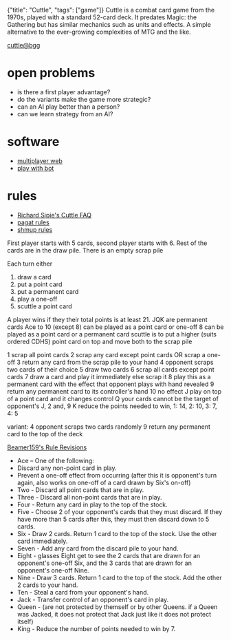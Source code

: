 {"title": "Cuttle", "tags": ["game"]}
Cuttle is a combat card game from the 1970s, played with a standard 52-card
deck. It predates Magic: the Gathering but has similar mechanics such as units
and effects. A simple alternative to the ever-growing complexities of MTG and
the like.

[cuttle@bgg](https://boardgamegeek.com/boardgame/115370/cuttle)

# open problems
* is there a first player advantage?
* do the variants make the game more strategic?
* can an AI play better than a person?
* can we learn strategy from an AI?

# software
* [multiplayer web](https://www.cuttle.cards/)
* [play with bot](https://gloryofrobots.itch.io/cuttle)

# rules
* [Richard Sipie's Cuttle FAQ](https://www.geocities.ws/richardsipie/cuttle.htm)
* [pagat rules](https://www.pagat.com/combat/cuttle.html)
* [shmup rules](https://github.com/shmup/card-game-rules/blob/master/cuttle.md)

First player starts with 5 cards, second player starts with 6.
Rest of the cards are in the draw pile. There is an empty scrap pile

Each turn either
1) draw a card
2) put a point card
3) put a permanent card
4) play a one-off
5) scuttle a point card

A player wins if they their total points is at least 21.
JQK are permanent cards
Ace to 10 (except 8) can be played as a point card or one-off
8 can be played as a point card or a permanent card
scuttle is to put a higher (suits ordered CDHS) point card on top and move both to the scrap pile

1 scrap all point cards
2 scrap any card except point cards OR scrap a one-off
3 return any card from the scrap pile to your hand
4 opponent scraps two cards of their choice
5 draw two cards
6 scrap all cards except point cards
7 draw a card and play it immediately else scrap it
8 play this as a permanent card with the effect that opponent plays with hand revealed
9 return any permanent card to its controller's hand
10 no effect
J play on top of a point card and it changes control
Q your cards cannot be the target of opponent's J, 2 and, 9
K reduce the points needed to win, 1: 14, 2: 10, 3: 7, 4: 5

variant:
4 opponent scraps two cards randomly
9 return any permanent card to the top of the deck

[Beamer159's Rule Revisions](https://boardgamegeek.com/thread/1351248/beamer159s-rule-revisions)
* Ace – One of the following:
* Discard any non-point card in play.
* Prevent a one-off effect from occurring (after this it is opponent's turn again, also works on one-off of a card drawn by Six's on-off)
* Two - Discard all point cards that are in play.
* Three - Discard all non-point cards that are in play.
* Four - Return any card in play to the top of the stock.
* Five - Choose 2 of your opponent's cards that they must discard. If they have more than 5 cards after this, they must then discard down to 5 cards.
* Six - Draw 2 cards. Return 1 card to the top of the stock. Use the other card immediately.
* Seven - Add any card from the discard pile to your hand.
* Eight - glasses Eight get to see the 2 cards that are drawn for an opponent's one-off Six, and the 3 cards that are drawn for an opponent's one-off Nine.
* Nine - Draw 3 cards. Return 1 card to the top of the stock. Add the other 2 cards to your hand.
* Ten - Steal a card from your opponent's hand.
* Jack - Transfer control of an opponent's card in play.
* Queen - (are not protected by themself or by other Queens. if a Queen was Jacked, it does not protect that Jack just like it does not protect itself)
* King - Reduce the number of points needed to win by 7.


